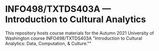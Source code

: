 # INFO498/TXTDS403A — Introduction to Cultural Analytics

This repository hosts course materials for the Autumn 2021 University of Washington course INFO498/TXTDS403A "Introduction to Cultural Analytics: Data, Computation, & Culture.""
